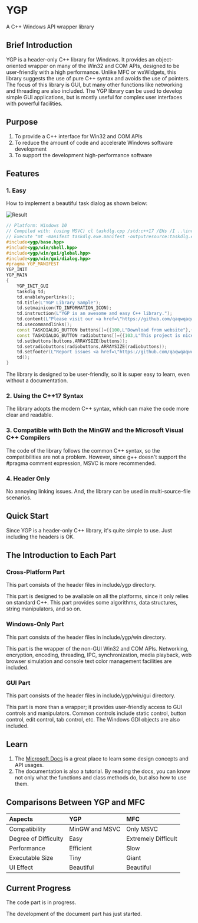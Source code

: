 # YGP
A C++ Windows API wrapper library

## Brief Introduction

YGP is a header-only C++ library for Windows. It provides an object-oriented wrapper on many of the Win32 and COM APIs, designed to be user-friendly with a high performance. Unlike MFC or wxWidgets, this library suggests the use of pure C++ syntax and avoids the use of pointers. The focus of this library is GUI, but many other functions like networking and threading are also included. The YGP library can be used to develop simple GUI applications, but is mostly useful for complex user interfaces with powerful facilities.

## Purpose

1. To provide a C++ interface for Win32 and COM APIs
2. To reduce the amount of code and accelerate Windows software development
3. To support the development high-performance software

## Features

### 1. Easy

How to implement a beautiful task dialog as shown below:

![Result](https://github.com/qaqwqaqwq-0/YGP/blob/main/sample/taskdlgresult.png)

```cpp
// Platform: Windows 10
// Compiled with: (using MSVC) cl taskdlg.cpp /std:c++17 /EHs /I ..\include
// Execute "mt -manifest taskdlg.exe.manifest -outputresource:taskdlg.exe;1" if you like.
#include<ygp/base.hpp>
#include<ygp/win/shell.hpp>
#include<ygp/win/gui/global.hpp>
#include<ygp/win/gui/dialog.hpp>
#pragma YGP_MANIFEST
YGP_INIT
YGP_MAIN
{
    YGP_INIT_GUI
    taskdlg td;
    td.enablehyperlinks();
    td.title(L"YGP Library Sample");
    td.setmainicon(TD_INFORMATION_ICON);
    td.instruction(L"YGP is an awesome and easy C++ library.");
    td.content(L"Please visit our <a href=\"https://github.com/qaqwqaqwq-0/YGP\">website</a>.");
    td.usecommandlinks();
    const TASKDIALOG_BUTTON buttons[]={{100,L"Download from website"},{101,L"Clone using Git"}};
    const TASKDIALOG_BUTTON radiobuttons[]={{103,L"This project is nice."},{104,L"This project is perfect."}};
    td.setbuttons(buttons,ARRAYSIZE(buttons));
    td.setradiobuttons(radiobuttons,ARRAYSIZE(radiobuttons));
    td.setfooter(L"Report issues <a href=\"https://github.com/qaqwqaqwq-0/YGP/issues\">here.</a>");
    td();
}
```

The library is designed to be user-friendly, so it is super easy to learn, even without a documentation.

### 2. Using the C++17 Syntax

The library adopts the modern C++ syntax, which can make the code more clear and readable.

### 3. Compatible with Both the MinGW and the Microsoft Visual C++ Compilers

The code of the library follows the common C++ syntax, so the compatibilities are not a problem. However, since g++ doesn't support the #pragma comment expression, MSVC is more recommended.

### 4. Header Only

No annoying linking issues. And, the library can be used in multi-source-file scenarios.

## Quick Start

Since YGP is a header-only C++ library, it's quite simple to use. Just including the headers is OK.

## The Introduction to Each Part

### Cross-Platform Part

This part consists of the header files in include/ygp directory.

This part is designed to be available on all the platforms, since it only relies on standard C++. This part provides some algorithms, data structures, string manipulators, and so on.

### Windows-Only Part

This part consists of the header files in include/ygp/win directory.

This part is the wrapper of the non-GUI Win32 and COM APIs. Networking, encryption, encoding, threading, IPC, synchronization, media playback, web browser simulation and console text color management facilities are included. 

### GUI Part

This part consists of the header files in include/ygp/win/gui directory.

This part is more than a wrapper; it provides user-friendly access to GUI controls and manipulators. Common controls include static control, button control, edit control, tab control, etc. The Windows GDI objects are also included.

## Learn

1. The [Microsoft Docs](https://docs.microsoft.com/en-us/windows/win32/api/) is a great place to learn some design concepts and API usages.
2. The documentation is also a tutorial. By reading the docs, you can know not only what the functions and class methods do, but also how to use them.

## Comparisons Between YGP and MFC

| Aspects              | YGP            | MFC                 |
| :------------------- | :------------- | :------------------ |
| Compatibility        | MinGW and MSVC | Only MSVC           |
| Degree of Difficulty | Easy           | Extremely Difficult |
| Performance          | Efficient      | Slow                |
| Executable Size      | Tiny           | Giant               |
| UI Effect            | Beautiful      | Beautiful           |

## Current Progress

The code part is in progress.

The development of the document part has just started.
